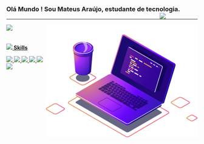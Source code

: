 ### Olá Mundo ! Sou Mateus Araújo, estudante de tecnologia. <a  href="https://www.linkedin.com/in/mateus-araujo-327431199/"><img src="https://img.shields.io/badge/LinkedIn-0077B5?style=for-the-badge&logo=linkedin&logoColor=white" width ="100" align="right" /> </a>
<hr>

<div>
  
  <a href="https://github.com/mateusmtz">
  <img src="https://github-readme-stats.vercel.app/api?username=mateusmtz&include_all_commits=true&count_private=true&show_icons=true&line_height=20&title_color=7A7ADB&icon_color=2234AE&text_color=D3D3D3&bg_color=0,000000,130F40" width="450"/>
     <img src="Imagens/computer-illustration.png" min-width="400px" max-width="400px" width="400px" align="right" alt="Computador iuriCode">
</div>
  <br>
  <p>
  <img src="https://media2.giphy.com/media/QssGEmpkyEOhBCb7e1/giphy.gif?cid=ecf05e47a0n3gi1bfqntqmob8g9aid1oyj2wr3ds3mg700bl&rid=giphy.gif" width ="25"><b> Skills</b></p>
 <code><img height="20" src="https://img.shields.io/badge/HTML5-E34F26?style=for-the-badge&logo=html5&logoColor=white"></code>
 <code><img height="20" src="https://img.shields.io/badge/CSS3-1572B6?style=for-the-badge&logo=css3&logoColor=white"></code>
 <code><img height="20" src="https://img.shields.io/badge/PHP-777BB4?style=for-the-badge&logo=php&logoColor=white"></code>
 <code><img height="20" src="https://img.shields.io/badge/Laravel-FF2D20?style=for-the-badge&logo=laravel&logoColor=white"></code>
 <code><img height="20" src="https://img.shields.io/badge/Java-ED8B00?style=for-the-badge&logo=java&logoColor=white"></code>
 <code><img height="20" src="https://img.shields.io/badge/Delphi-B22222?style=for-the-badge&logo=delphi&logoColor=white"></code><br/>



</a>
</div><br/><br/>

  
  
  <!--
**mateusmtz/mateusmtz** is a ✨ _special_ ✨ repository because its `README.md` (this file) appears on your GitHub profile.

Here are some ideas to get you started:

- 🔭 I’m currently working on - Suporte Sistemas.
- 🌱 I’m currently learning - JAVA.
- 👯 I’m looking to collaborate on ...
- 🤔 I’m looking for help with ...
- 💬 Ask me about ...
- 📫 How to reach me: ...
- 😄 Pronouns: ...
- ⚡ Fun fact: ...
-->
